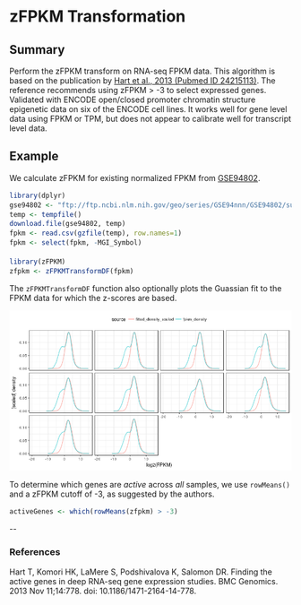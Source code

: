 # zFPKM Transformation

## Summary

Perform the zFPKM transform on RNA-seq FPKM data. This algorithm is based on the publication by [Hart et al., 2013 
(Pubmed ID 24215113)](https://www.ncbi.nlm.nih.gov/pubmed/24215113). The reference recommends using zFPKM > -3 to select 
expressed genes. Validated with ENCODE open/closed promoter chromatin structure epigenetic data on six of the ENCODE 
cell lines. It works well for gene level data using FPKM or TPM, but does not appear to calibrate well for transcript level 
data.

## Example

We calculate zFPKM for existing normalized FPKM from [GSE94802](https://www.ncbi.nlm.nih.gov/geo/query/acc.cgi?acc=GSE94802).

```r
library(dplyr)
gse94802 <- "ftp://ftp.ncbi.nlm.nih.gov/geo/series/GSE94nnn/GSE94802/suppl/GSE94802_Minkina_etal_normalized_FPKM.csv.gz"
temp <- tempfile()
download.file(gse94802, temp)
fpkm <- read.csv(gzfile(temp), row.names=1)
fpkm <- select(fpkm, -MGI_Symbol)

library(zFPKM)
zfpkm <- zFPKMTransformDF(fpkm)
```

The `zFPKMTransformDF` function also optionally  plots the Guassian fit to the FPKM data for which the z-scores are based.

![](README_plot.png)

To determine which genes are *active* across *all* samples, we use `rowMeans()` and a zFPKM cutoff of -3, as suggested
by the authors.

```r
activeGenes <- which(rowMeans(zfpkm) > -3)
```

--

### References

Hart T, Komori HK, LaMere S, Podshivalova K, Salomon DR. Finding the active genes in deep RNA-seq gene expression 
studies. BMC Genomics. 2013 Nov 11;14:778. doi: 10.1186/1471-2164-14-778.
